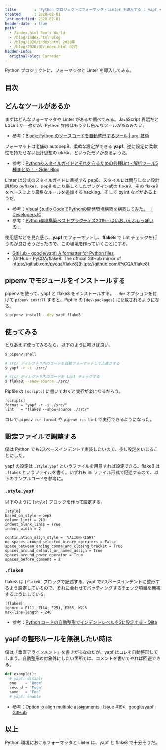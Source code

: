 ```yaml
---
title        : 'Python プロジェクトにフォーマッタ・Linter を導入する : yapf + flake8'
created      : 2020-02-01
last-modified: 2020-02-01
header-date  : true
path:
  - /index.html Neo's World
  - /blog/index.html Blog
  - /blog/2020/index.html 2020年
  - /blog/2020/02/index.html 02月
hidden-info:
  original-blog: Corredor
---
```


Python プロジェクトに、フォーマッタと Linter を導入してみる。

## 目次

## どんなツールがあるか

まずはどんなフォーマッタや Linter があるか調べてみる。JavaScript 界隈だと ESLint が一強だが、Python 界隈はもう少し色んなツールがあるみたい。

- 参考：[Black: Python のソースコードを自動整形するツール | org-技術](https://org-technology.com/posts/python-black.html)

フォーマットは老舗の autopep8、柔軟な設定ができる __yapf__、逆に設定に柔軟性を持たせない設計思想の _black_、といったモノがあるようだ。

- 参考：[Pythonのスタイルガイドとそれを守るための各種Lint・解析ツール5種まとめ！ - Sider Blog](https://blog-ja.sideci.com/entry/python-lint-pickup-5tools)

Linter は公式のスタイルガイドに準拠する pep8、スタイルには関与しない設計思想の pyflakes、pep8 をより厳しくしたプラグイン式の flake8、その flake8 をベースにより厳格なルールを追加する hacking、そして pylint などがあるようだ。

- 参考：[Visual Studio CodeでPythonの開発環境構築を構築してみた。 ｜ Developers.IO](https://dev.classmethod.jp/tool/python-pyenv-vscode/)
- 参考：[Python環境構築ベストプラクティス2019 - ばいおいんふぉっぽいの！](https://www.natsukium.com/blog/2019-02-18/python/)

使用感などを見た感じ、__yapf__ でフォーマットし、__flake8__ で Lint チェックを行うのが良さそうだったので、この環境を作っていくことにする。

- [GitHub - google/yapf: A formatter for Python files](https://github.com/google/yapf)
- [GitHub - PyCQA/flake8: The official GitHub mirror of https://gitlab.com/pycqa/flake8](https://github.com/PyCQA/flake8)

## pipenv でモジュールをインストールする

pipenv を使って、yapf と flake8 をインストールする。`--dev` オプションを付けて `pipenv install` すると、Pipfile の `[dev-packages]` に記載されるようになる。

```bash
$ pipenv install --dev yapf flake8
```

## 使ってみる

とりあえず使ってみるなら、以下のように叩けば良い。

```bash
$ pipenv shell

# src/ ディレクトリ内のコードを自動フォーマットして上書きする
$ yapf -r -i ./src/

# src/ ディレクトリ内のコードを Lint チェックする
$ flake8 --show-source ./src/
```

Pipfile の `[scripts]` に書いておくと実行が楽になるだろう。

```
[scripts]
format = "yapf -r -i ./src/"
lint   = "flake8 --show-source ./src/"
```

コレで `pipenv run format` や `pipenv run lint` で実行できるようになった。

## 設定ファイルで調整する

僕は Python でも2スペースインデントで実装したいので、少し設定をいじることにした。

yapf の設定は `.style.yapf` というファイルを用意すれば設定できる。flake8 は `.flake8` というファイルを書く。いずれも ini ファイル形式で記述するので、以下のサンプルコードを参考に。

### `.style.yapf`

以下のように `[style]` ブロックを作って設定する。

```
[style]
based_on_style = pep8
column_limit = 240
indent_blank_lines = True
indent_width = 2

continuation_align_style = 'VALIGN-RIGHT'
no_spaces_around_selected_binary_operators = False
space_between_ending_comma_and_closing_bracket = True
spaces_around_default_or_named_assign = True
spaces_around_power_operator = True
spaces_before_comment = 2
```

### `.flake8`

flake8 は `[flake8]` ブロックで記述する。yapf で2スペースインデントに整形するよう設定しているので、それに合わせてバッティングするチェック項目を無視するようにしている。

```
[flake8]
ignore = E111, E114, E251, E265, W293
max-line-length = 240
```

- 参考：[Python コードの自動整形でインデントレベルを2に設定する - Qiita](https://qiita.com/ksh-fthr/items/7cf8b5f2fde82d1c6bf7)

## yapf の整形ルールを無視したい時は

僕は「垂直アラインメント」を書きがちなのだが、yapf はコレを自動整形してしまう。自動整形の対象外にしたい箇所では、コメントを書いてやれば回避できる。

```python
def example():
  # yapf: disable
  one    = 'Hoge'
  second = 'Fuga'
  some   = 'Foo'
  # yapf: enable
```

- 参考：[Option to align multiple assignments · Issue #194 · google/yapf · GitHub](https://github.com/google/yapf/issues/194)

## 以上

Python 環境におけるフォーマッタと Linter は、yapf と flake8 で十分そうだ。
